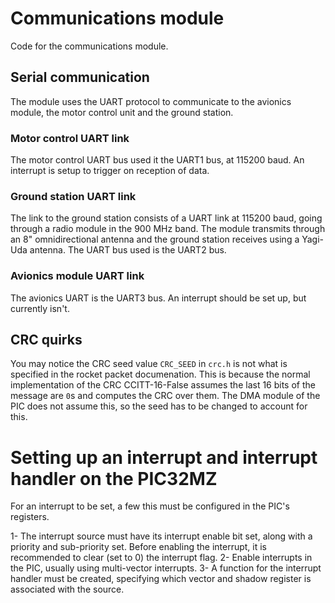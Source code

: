 # Communications module

Code for the communications module. 

## Serial communication

The module uses the UART protocol to communicate to the avionics module,
the motor control unit and the ground station.

### Motor control UART link

The motor control UART bus used it the UART1 bus, at 115200 baud.
An interrupt is setup to trigger on reception of data.

### Ground station UART link

The link to the ground station consists of a UART link at 115200 baud,
going through a radio module in the 900 MHz band. The module transmits
through an 8" omnidirectional antenna and the ground station receives
using a Yagi-Uda antenna.
The UART bus used is the UART2 bus.

### Avionics module UART link

The avionics UART is the UART3 bus.
An interrupt should be set up, but currently isn't.

## CRC quirks

You may notice the CRC seed value `CRC_SEED` in `crc.h` is not what is
specified in the rocket packet documenation. This is because the normal
implementation of the CRC CCITT-16-False assumes the last 16 bits of the
message are `0`s and computes the CRC over them. The DMA module of the
PIC does not assume this, so the seed has to be changed to account for
this.

# Setting up an interrupt and interrupt handler on the PIC32MZ

For an interrupt to be set, a few this must be configured in the PIC's
registers.

1- The interrupt source must have its interrupt enable bit set,
	along with a priority and sub-priority set. Before enabling the interrupt,
	it is recommended to clear (set to 0) the interrupt flag.
2- Enable interrupts in the PIC, usually using multi-vector interrupts.
3- A function for the interrupt handler must be created, specifying which
	vector and shadow register is associated with the source.

